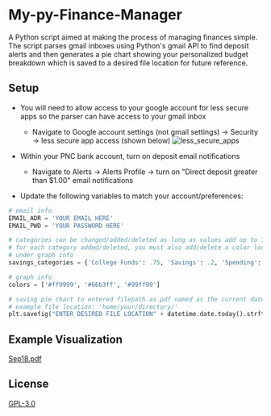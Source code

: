 # My-py-Finance-Manager

A Python script aimed at making the process of managing finances simple. The script parses gmail inboxes
using Python's gmail API to find deposit alerts and then generates a pie chart showing your personalized budget breakdown
which is saved to a desired file location for future reference.

## Setup
  - You will need to allow access to your google account for less secure apps so the parser can have access to your gmail inbox
    - Navigate to Google account settings (not gmail settings) -> Security -> less secure app access (shown below)
![less_secure_apps](https://user-images.githubusercontent.com/39466067/64708301-049ce300-d47a-11e9-9d99-4f9ec244e142.png)

  - Within your PNC bank account, turn on deposit email notifications
    - Navigate to Alerts -> Alerts Profile -> turn on "Direct deposit greater than $1.00" email notifications

  - Update the following variables to match your account/preferences:

  ```python
  # email info
  EMAIL_ADR = 'YOUR EMAIL HERE'
  EMAIL_PWD = 'YOUR PASSWORD HERE'

  # categories can be changed/added/deleted as long as values add up to 1.0.
  # for each category added/deleted, you must also add/delete a color located
  # under graph info
  savings_categories = {'College Funds': .75, 'Savings': .2, 'Spending': .05}
  
  # graph info
  colors = ['#ff9999', '#66b3ff', '#99ff99']
  
  # saving pie chart to entered filepath as pdf named as the current date (Ex: Jul05.pdf)
  # example file location: 'home/your/directory/'
  plt.savefig("ENTER DESIRED FILE LOCATION" + datetime.date.today().strftime("%b%d") + ".pdf", bbox_inches="tight"
  ```
## Example Visualization
[Sep18.pdf](https://github.com/tddyer/Mypy-Finance-Manager/files/3655201/Sep18.pdf)

## License
[GPL-3.0](https://choosealicense.com/licenses/gpl-3.0/)
